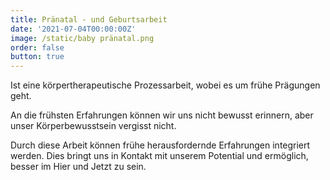 ```yaml
---
title: Pränatal - und Geburtsarbeit
date: '2021-07-04T00:00:00Z'
image: /static/baby pränatal.png
order: false
button: true
---
```

Ist eine körpertherapeutische Prozessarbeit, wobei es um frühe Prägungen geht.

An die frühsten Erfahrungen können wir uns nicht bewusst erinnern, aber unser Körperbewusstsein vergisst nicht.

 Durch diese Arbeit können frühe herausfordernde Erfahrungen integriert werden. Dies bringt uns in Kontakt mit unserem Potential und ermöglich, besser im Hier und Jetzt zu sein.